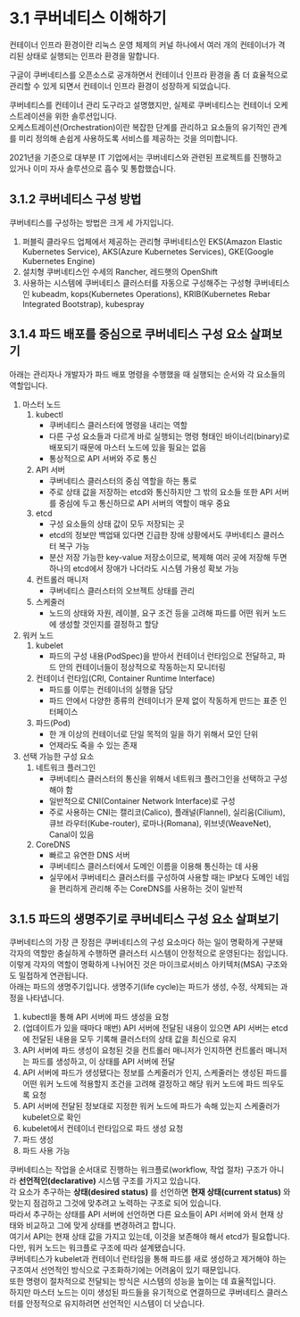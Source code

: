 # 3.1 쿠버네티스 이해하기

컨테이너 인프라 환경이란 리눅스 운영 체제의 커널 하나에서 여러 개의 컨테이너가 격리된 상태로 실행되는 인프라 환경을 말합니다.

구글이 쿠버네티스를 오픈소스로 공개하면서 컨테이너 인프라 환경을 좀 더 효율적으로 관리할 수 있게 되면서 컨테이너 인프라 환경이 성장하게 되었습니다.

쿠버네티스를 컨테이너 관리 도구라고 설명했지만, 실제로 쿠버네티스는 컨테이너 오케스트레이션을 위한 솔루션입니다.  
오케스트레이션(Orchestration)이란 복잡한 단계를 관리하고 요소들의 유기적인 관계를 미리 정의해 손쉽게 사용하도록 서비스를 제공하는 것을 의미합니다.

2021년을 기준으로 대부분 IT 기업에서는 쿠버네티스와 관련된 프로젝트를 진행하고 있거나 이미 자사 솔루션으로 흡수 및 통합했습니다.

## 3.1.2 쿠버네티스 구성 방법

쿠버네티스를 구성하는 방법은 크게 세 가지입니다.

1. 퍼블릭 클라우드 업체에서 제공하는 관리형 쿠버네티스인 EKS(Amazon Elastic Kubernetes Service), AKS(Azure Kubernetes Services), GKE(Google Kubernetes Engine)
2. 설치형 쿠버네티스인 수세의 Rancher, 레드햇의 OpenShift
3. 사용하는 시스템에 쿠버네티스 클러스터를 자동으로 구성해주는 구성형 쿠버네티스인 kubeadm, kops(Kubernetes Operations), KRIB(Kubernetes Rebar Integrated Bootstrap), kubespray

## 3.1.4 파드 배포를 중심으로 쿠버네티스 구성 요소 살펴보기

아래는 관리자나 개발자가 파드 배포 명령을 수행했을 때 실행되는 순서와 각 요소들의 역할입니다.

1. 마스터 노드
    1. kubectl
        - 쿠버네티스 클러스터에 명령을 내리는 역할
        - 다른 구성 요소들과 다르게 바로 실행되는 명령 형태인 바이너리(binary)로 배포되기 때문에 마스터 노드에 있을 필요는 없음
        - 통상적으로 API 서버와 주로 통신
    2. API 서버
        - 쿠버네티스 클러스터의 중심 역할을 하는 통로
        - 주로 상태 값을 저장하는 etcd와 통신하지만 그 밖의 요소들 또한 API 서버를 중심에 두고 통신하므로 API 서버의 역할이 매우 중요
    3. etcd
        - 구성 요소들의 상태 값이 모두 저장되는 곳
        - etcd의 정보만 백업돼 있다면 긴급한 장애 상황에서도 쿠버네티스 클러스터 복구 가능
        - 분산 저장 가능한 key-value 저장소이므로, 복제해 여러 곳에 저장해 두면 하나의 etcd에서 장애가 나더라도 시스템 가용성 확보 가능
    4. 컨트롤러 매니저
        - 쿠버네티스 클러스터의 오브젝트 상태를 관리
    5. 스케줄러
        - 노드의 상태와 자원, 레이블, 요구 조건 등을 고려해 파드를 어떤 워커 노드에 생성할 것인지를 결정하고 할당
2. 워커 노드
    1. kubelet
        - 파드의 구성 내용(PodSpec)을 받아서 컨테이너 런타임으로 전달하고, 파드 안의 컨테이너들이 정상적으로 작동하는지 모니터링
    2. 컨테이너 런타임(CRI, Container Runtime Interface)
        - 파드를 이루는 컨테이너의 실행을 담당
        - 파드 안에서 다양한 종류의 컨테이너가 문제 없이 작동하게 만드는 표준 인터페이스
    3. 파드(Pod)
        - 한 개 이상의 컨테이너로 단일 목적의 일을 하기 위해서 모인 단위
        - 언제라도 죽을 수 있는 존재
3. 선택 가능한 구성 요소
    1. 네트워크 플러그인
        - 쿠버네티스 클러스터의 통신을 위해서 네트워크 플러그인을 선택하고 구성해야 함
        - 일반적으로 CNI(Container Network Interface)로 구성
        - 주로 사용하는 CNI는 캘리코(Calico), 플래널(Flannel), 실리움(Cilium), 큐브 라우터(Kube-router), 로마나(Romana), 위브넷(WeaveNet), Canal이
          있음
    2. CoreDNS
        - 빠르고 유연한 DNS 서버
        - 쿠버네티스 클러스터에서 도메인 이름을 이용해 통신하는 데 사용
        - 실무에서 쿠버네티스 클러스터를 구성하여 사용할 때는 IP보다 도메인 네임을 편리하게 관리해 주는 CoreDNS를 사용하는 것이 일반적

## 3.1.5 파드의 생명주기로 쿠버네티스 구성 요소 살펴보기

쿠버네티스의 가장 큰 장점은 쿠버네티스의 구성 요소마다 하는 일이 명확하게 구분돼 각자의 역할만 충실하게 수행하면 클러스터 시스템이 안정적으로 운영된다는 점입니다.  
이렇게 각자의 역할이 명확하게 나뉘어진 것은 마이크로서비스 아키텍처(MSA) 구조와도 밀접하게 연관됩니다.  
아래는 파드의 생명주기입니다. 생명주기(life cycle)는 파드가 생성, 수정, 삭제되는 과정을 나타냅니다.

1. kubectl을 통해 API 서버에 파드 생성을 요청
2. (업데이트가 있을 때마다 매번) API 서버에 전달된 내용이 있으면 API 서버는 etcd에 전달된 내용을 모두 기록해 클러스터의 상태 값을 최신으로 유지
3. API 서버에 파드 생성이 요청된 것을 컨트롤러 매니저가 인지하면 컨트롤러 매니저는 파드를 생성하고, 이 상태를 API 서버에 전달
4. API 서버에 파드가 생성됐다는 정보를 스케줄러가 인지, 스케줄러는 생성된 파드를 어떤 워커 노드에 적용할지 조건을 고려해 결정하고 해당 워커 노드에 파드 띄우도록 요청
5. API 서버에 전달된 정보대로 지정한 워커 노드에 파드가 속해 있는지 스케줄러가 kubelet으로 확인
6. kubelet에서 컨테이너 런타임으로 파드 생성 요청
7. 파드 생성
8. 파드 사용 가능

쿠버네티스는 작업을 순서대로 진행하는 워크플로(workflow, 작업 절차) 구조가 아니라 **선언적인(declarative)** 시스템 구조를 가지고 있습니다.  
각 요소가 추구하는 **상태(desired status)** 를 선언하면 **현재 상태(current status)** 와 맞는지 점검하고 그것에 맞추려고 노력하는 구조로 되어 있습니다.  
따라서 추구하는 상태를 API 서버에 선언하면 다른 요소들이 API 서버에 와서 현재 상태와 비교하고 그에 맞게 상태를 변경하려고 합니다.  
여기서 API는 현재 상태 값을 가지고 있는데, 이것을 보존해야 해서 etcd가 필요합니다.  
다만, 워커 노드는 워크플로 구조에 따라 설계됐습니다.  
쿠버네티스가 kubelet과 컨테이너 런타임을 통해 파드를 새로 생성하고 제거해야 하는 구조여서 선언적인 방식으로 구조화하기에는 어려움이 있기 때문입니다.  
또한 명령이 절차적으로 전달되는 방식은 시스템의 성능을 높이는 데 효율적입니다.  
하지만 마스터 노드는 이미 생성된 파드들을 유기적으로 연결하므로 쿠버네티스 클러스터를 안정적으로 유지하려면 선언적인 시스템이 더 낫습니다.
